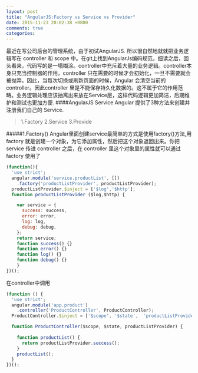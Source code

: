 ```yaml
---
layout: post
title: "AngularJS:Factory vs Service vs Provider"
date: 2015-11-23 20:02:38 +0800
comments: true
categories: 
---
```


最近在写公司后台的管理系统，由于初试AngularJS. 所以很自然地就就把业务逻辑写在 controller 和 scope 中。在git上找到AngularJs编码规范，细读之后，回头看来，代码写的是一塌糊涂。controller中充斥着大量的业务逻辑。controller本身只充当控制器的作用，controller 只在需要的时候才会初始化，一旦不需要就会被抛弃。因此，当每次切换或刷新页面的时候，Angular 会清空当前的 controller。因此controller 里是不能保存持久化数据的。这不属于它的作用范畴。业务逻辑处理应该抽离出来放在Service层，这样代码逻辑更加简洁，后期维护和测试也更加方便.
####AngularJS Service
Angular 提供了3种方法来创建并注册我们自己的 Service.

 > 1.Factory
> 2.Service
> 3.Provide
> 
#####1.Factory()
Angular里面创建service最简单的方式是使用factory()方法,用 factory 就是创建一个对象，为它添加属性，然后把这个对象返回出来。你把 service 传进 controller 之后，在 controller 里这个对象里的属性就可以通过 factory 使用了

```javascript
(function(){
  'use strict';
  angular.module('service.productList', [])
    .factory('productListProvider', productListProvider);
  productListProvider.$inject = ['$log','$http'];
  function productListProvider ($log,$http) {

    var service = {
      success: success,
      error: error,
      log: log,
      debug: debug,
    };
    return service;
    function success() {}
    function error() {}
    function log() {}
    function debug() {}
    }
})();
```				
在controller中调用
```javascript
(function () {
  'use strict';
  angular.module('app.product')
    .controller('ProductController', ProductController);
  ProductController.$inject = ['$scope', '$state',  'productListProvider'];

  function ProductController($scope, $state, productListProvider) {
  
    function productList() {
      return productListProvider.success();
    }
    productList();
  }
})();

```

